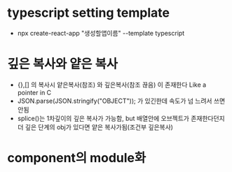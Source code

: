 # typescript setting template

- npx create-react-app "생성할앱이름" --template typescript

# 깊은 복사와 얕은 복사

- {},[] 의 복사시 얕은복사(참조) 와 깊은복사(참조 끊음) 이 존재한다 Like a pointer in C
- JSON.parse(JSON.stringify("OBJECT")); 가 있긴한데 속도가 넘 느려서 쓰면안됨
- splice()는 1차깊이의 깊은 복사가 가능함, but 배열안에 오브젝트가 존재한다던지 더 깊은 단계의 obj가 있다면 얕은 복사가됨(조건부 깊은복사)

# component의 module화

